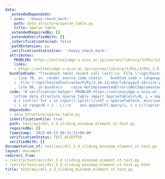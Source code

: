 ```yaml
---
data:
  _extendedDependsOn:
  - icon: ':heavy_check_mark:'
    path: data_structure/sparse_table.py
    title: Sparse table
  _extendedRequiredBy: []
  _extendedVerifiedWith: []
  _isVerificationFailed: false
  _pathExtension: py
  _verificationStatusIcon: ':heavy_check_mark:'
  attributes:
    PROBLEM: https://onlinejudge.u-aizu.ac.jp/courses/library/3/DSL/3/DSL_3_D
    links:
    - https://onlinejudge.u-aizu.ac.jp/courses/library/3/DSL/3/DSL_3_D
  bundledCode: "Traceback (most recent call last):\n  File \"/opt/hostedtoolcache/PyPy/3.10.13/x64/lib/pypy3.10/site-packages/onlinejudge_verify/documentation/build.py\"\
    , line 76, in _render_source_code_stat\n    bundled_code = language.bundle(\n\
    \  File \"/opt/hostedtoolcache/PyPy/3.10.13/x64/lib/pypy3.10/site-packages/onlinejudge_verify/languages/python.py\"\
    , line 96, in bundle\n    raise NotImplementedError\nNotImplementedError\n"
  code: "# verification-helper: PROBLEM https://onlinejudge.u-aizu.ac.jp/courses/library/3/DSL/3/DSL_3_D\n\
    \nfrom data_structure.sparse_table import SparseTable\n\nN, L = map(int, input().split())\n\
    A = [int(x) for x in input().split()]\nST = SparseTable(A, min)\nans = []\nfor\
    \ i in range(N + 1 - L):\n    ans.append(ST.query(i, i + L))\nprint(*ans)\n"
  dependsOn:
  - data_structure/sparse_table.py
  isVerificationFile: true
  path: test/aoj/dsl_3_d_sliding_minimum_element_st.test.py
  requiredBy: []
  timestamp: '2023-09-15 08:31:51+09:00'
  verificationStatus: TEST_ACCEPTED
  verifiedWith: []
documentation_of: test/aoj/dsl_3_d_sliding_minimum_element_st.test.py
layout: document
redirect_from:
- /verify/test/aoj/dsl_3_d_sliding_minimum_element_st.test.py
- /verify/test/aoj/dsl_3_d_sliding_minimum_element_st.test.py.html
title: test/aoj/dsl_3_d_sliding_minimum_element_st.test.py
---
```

